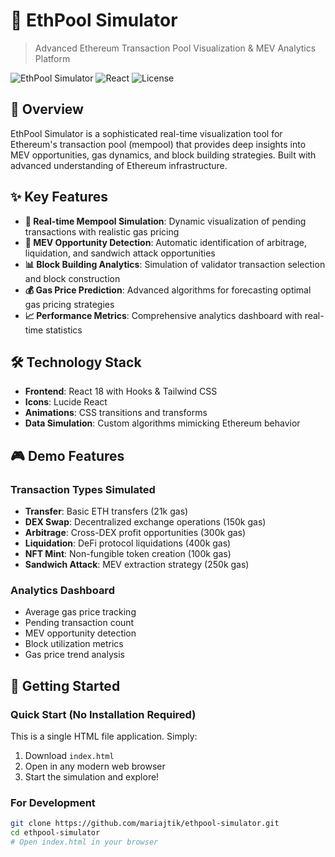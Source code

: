 
# 🌊 EthPool Simulator

> Advanced Ethereum Transaction Pool Visualization & MEV Analytics Platform

![EthPool Simulator](https://img.shields.io/badge/Status-Live-brightgreen)
![React](https://img.shields.io/badge/React-18.2.0-blue)
![License](https://img.shields.io/badge/License-MIT-yellow)

## 🚀 Overview

EthPool Simulator is a sophisticated real-time visualization tool for Ethereum's transaction pool (mempool) that provides deep insights into MEV opportunities, gas dynamics, and block building strategies. Built with advanced understanding of Ethereum infrastructure.

## ✨ Key Features

- **🔄 Real-time Mempool Simulation**: Dynamic visualization of pending transactions with realistic gas pricing
- **🎯 MEV Opportunity Detection**: Automatic identification of arbitrage, liquidation, and sandwich attack opportunities  
- **📊 Block Building Analytics**: Simulation of validator transaction selection and block construction
- **💰 Gas Price Prediction**: Advanced algorithms for forecasting optimal gas pricing strategies
- **📈 Performance Metrics**: Comprehensive analytics dashboard with real-time statistics

## 🛠️ Technology Stack

- **Frontend**: React 18 with Hooks & Tailwind CSS
- **Icons**: Lucide React
- **Animations**: CSS transitions and transforms
- **Data Simulation**: Custom algorithms mimicking Ethereum behavior

## 🎮 Demo Features

### Transaction Types Simulated
- **Transfer**: Basic ETH transfers (21k gas)
- **DEX Swap**: Decentralized exchange operations (150k gas)
- **Arbitrage**: Cross-DEX profit opportunities (300k gas)
- **Liquidation**: DeFi protocol liquidations (400k gas)
- **NFT Mint**: Non-fungible token creation (100k gas)
- **Sandwich Attack**: MEV extraction strategy (250k gas)

### Analytics Dashboard
- Average gas price tracking
- Pending transaction count
- MEV opportunity detection
- Block utilization metrics
- Gas price trend analysis

## 🚀 Getting Started

### Quick Start (No Installation Required)
This is a single HTML file application. Simply:

1. Download `index.html`
2. Open in any modern web browser
3. Start the simulation and explore!

### For Development
```bash
git clone https://github.com/mariajtik/ethpool-simulator.git
cd ethpool-simulator
# Open index.html in your browser
